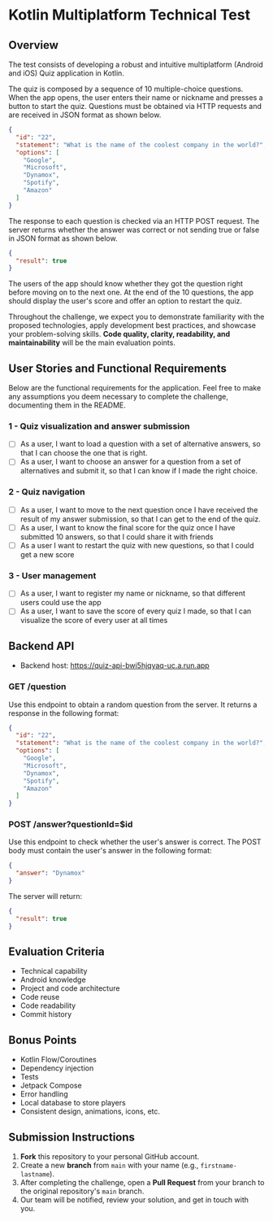 # Kotlin Multiplatform Technical Test

## Overview

The test consists of developing a robust and intuitive multiplatform (Android and iOS) Quiz application in Kotlin.

The quiz is composed by a sequence of 10 multiple-choice questions. When the app opens, the user enters their name or nickname and presses a button to start the quiz. Questions must be obtained via HTTP requests and are received in JSON format as shown below.

```json
{
  "id": "22",
  "statement": "What is the name of the coolest company in the world?",
  "options": [
    "Google",
    "Microsoft",
    "Dynamox",
    "Spotify",
    "Amazon"
  ]
}
```

The response to each question is checked via an HTTP POST request. The server returns whether the answer was correct or not sending true or false in JSON format as shown below.

```json
{
  "result": true
}
```

The users of the app should know whether they got the question right before moving on to the next one. At the end of the 10 questions, the app should display the user's score and offer an option to restart the quiz.

Throughout the challenge, we expect you to demonstrate familiarity with the proposed technologies, apply development best practices, and showcase your problem-solving skills. **Code quality, clarity, readability, and maintainability** will be the main evaluation points.

## User Stories and Functional Requirements
Below are the functional requirements for the application. Feel free to make any assumptions you deem necessary to complete the challenge, documenting them in the README.

### 1 - Quiz visualization and answer submission
- [ ] As a user, I want to load a question with a set of alternative answers, so that I can choose the one that is right.  
- [ ] As a user, I want to choose an answer for a question from a set of alternatives and submit it, so that I can know if I made the right choice.

### 2 - Quiz navigation
- [ ] As a user, I want to move to the next question once I have received the result of my answer submission, so that I can get to the end of the quiz.
- [ ] As a user, I want to know the final score for the quiz once I have submitted 10 answers, so that I could share it with friends
- [ ] As a user I want to restart the quiz with new questions, so that I could get a new score

### 3 - User management
- [ ] As a user, I want to register my name or nickname, so that different users could use the app
- [ ] As a user, I want to save the score of every quiz I made, so that I can visualize the score of every user at all times

## Backend API

- Backend host: https://quiz-api-bwi5hjqyaq-uc.a.run.app

### GET /question

Use this endpoint to obtain a random question from the server. It returns a response in the following format:

```json
{
  "id": "22",
  "statement": "What is the name of the coolest company in the world?",
  "options": [
    "Google",
    "Microsoft",
    "Dynamox",
    "Spotify",
    "Amazon"
  ]
}
```

### POST /answer?questionId=$id

Use this endpoint to check whether the user's answer is correct. The POST body must contain the user's answer in the following format:

```json
{
  "answer": "Dynamox"
}
```

The server will return:

```json
{
  "result": true
}
```

## Evaluation Criteria

- Technical capability
- Android knowledge
- Project and code architecture
- Code reuse
- Code readability
- Commit history

## Bonus Points

- Kotlin Flow/Coroutines
- Dependency injection
- Tests
- Jetpack Compose
- Error handling
- Local database to store players
- Consistent design, animations, icons, etc.

## Submission Instructions
1. **Fork** this repository to your personal GitHub account.  
2. Create a new **branch** from `main` with your name (e.g., `firstname-lastname`).  
3. After completing the challenge, open a **Pull Request** from your branch to the original repository's `main` branch.  
4. Our team will be notified, review your solution, and get in touch with you. 
